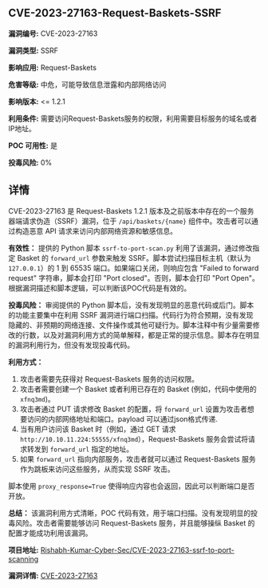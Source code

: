 ## CVE-2023-27163-Request-Baskets-SSRF

**漏洞编号:** CVE-2023-27163

**漏洞类型:** SSRF

**影响应用:** Request-Baskets

**危害等级:** 中危，可能导致信息泄露和内部网络访问

**影响版本:** <= 1.2.1

**利用条件:** 需要访问Request-Baskets服务的权限，利用需要目标服务的域名或者IP地址。

**POC 可用性:** 是

**投毒风险:** 0%

## 详情

CVE-2023-27163 是 Request-Baskets 1.2.1 版本及之前版本中存在的一个服务器端请求伪造（SSRF）漏洞，位于 `/api/baskets/{name}` 组件中。攻击者可以通过构造恶意 API 请求来访问内部网络资源和敏感信息。

**有效性：**
提供的 Python 脚本 `ssrf-to-port-scan.py` 利用了该漏洞，通过修改指定 Basket 的 `forward_url` 参数来触发 SSRF。脚本尝试扫描目标主机（默认为 `127.0.0.1`）的 1 到 65535 端口。如果端口关闭，则响应包含 "Failed to forward request" 字符串，脚本会打印 "Port closed"。否则，脚本会打印 "Port Open"。根据漏洞描述和脚本逻辑，可以判断该POC代码是有效的。

**投毒风险：**
审阅提供的 Python 脚本后，没有发现明显的恶意代码或后门。脚本的功能主要集中在利用 SSRF 漏洞进行端口扫描。代码行为符合预期，没有发现隐藏的、非预期的网络连接、文件操作或其他可疑行为。脚本注释中有少量需要修改的行数，以及对漏洞利用方式的简单解释，都是正常的提示信息。脚本存在明显的漏洞利用行为，但没有发现投毒代码。

**利用方式：**
1.  攻击者需要先获得对 Request-Baskets 服务的访问权限。
2.  攻击者需要创建一个 Basket 或者利用已存在的 Basket (例如，代码中使用的 `xfnq3md`)。
3.  攻击者通过 PUT 请求修改 Basket 的配置，将 `forward_url` 设置为攻击者想要访问的内部网络地址和端口。payload 可以通过json格式传递.
4.  当有用户访问该 Basket 时（例如，通过 GET 请求 `http://10.10.11.224:55555/xfnq3md`），Request-Baskets 服务会尝试将请求转发到 `forward_url` 指定的地址。
5.  如果 `forward_url` 指向内部服务，攻击者就可以通过 Request-Baskets 服务作为跳板来访问这些服务，从而实现 SSRF 攻击。

脚本使用 `proxy_response=True` 使得响应内容也会返回，因此可以判断端口是否开放。

**总结：**
该漏洞利用方式清晰，POC 代码有效，用于端口扫描。没有发现明显的投毒风险。攻击者需要能够访问 Request-Baskets 服务，并且能够操纵 Basket 的配置才能成功利用该漏洞。

**项目地址:** [Rishabh-Kumar-Cyber-Sec/CVE-2023-27163-ssrf-to-port-scanning](https://github.com/Rishabh-Kumar-Cyber-Sec/CVE-2023-27163-ssrf-to-port-scanning)

**漏洞详情:** [CVE-2023-27163](https://nvd.nist.gov/vuln/detail/CVE-2023-27163)